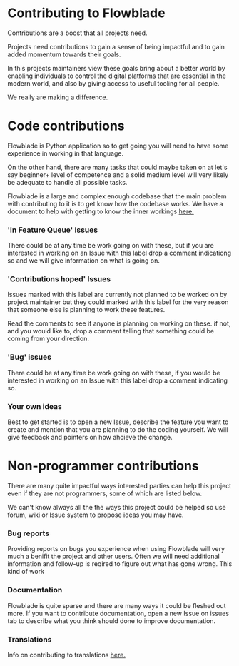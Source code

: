 # Contributing to Flowblade

Contributions are a boost that all projects need.

Projects need contributions to gain a sense of being impactful and to gain added momentum towards their goals.

In this projects maintainers view these goals bring about a better world by enabling individuals to control the digital platforms that are essential in the modern world, and also by giving access to useful tooling for all people.

We really are making a difference.

# Code contributions

Flowblade is Python application so to get going you will need to have some experience in working in that language.

On the other hand, there are many tasks that could maybe taken on at let's say beginner+ level of competence and a solid medium level will very likely be adequate to handle all possible tasks. 

Flowblade is a large and complex enough codebase that the main problem with contributing to it is to get know how the codebase works. We have a document to help with getting to know the inner workings [here.](../flowblade-trunk/docs/codebaseoverview/CodebaseOverview.md)

### 'In Feature Queue' Issues

There could be at any time be work going on with these, but if you are interested in working on an Issue with this label drop a comment indicationg so and we will give information on what is going on.

### 'Contributions hoped' Issues

Issues marked with this label are currently not planned to be worked on by project maintainer but they could marked with this label for the very reason that someone else is planning to work these features. 

Read the comments to see if anyone is planning on working on these. if not, and you would like to, drop a comment telling that something could be coming from your direction.

### 'Bug' issues

There could be at any time be work going on with these, if you would be interested in working on an Issue with this label drop a comment indicating so.

### Your own ideas

Best to get started is to open a new Issue, describe the feature you want to create and mention that you are planning to do the coding yourself. We will give feedback and pointers on how ahcieve the change.

# Non-programmer contributions

There are many quite impactful ways interested parties can help this project even if they are not programmers, some of which are listed below.

We can't know always all the the ways this project could be helped so use forum, wiki or Issue system to propose ideas you may have.

### Bug reports

Providing reports on bugs you experience when using Flowblade will very much a benifit the project and other users. Often we will  need additional information and follow-up is reqired to figure out what has gone wrong. This kind of work 

### Documentation

Flowblade is quite sparse and there are many ways it could be fleshed out more. If you want to contribute documentation, open a new Issue on issues tab to describe what you think should done to improve documentation.

### Translations

Info on contributing to translations [here.](CREATING_TRANSLATION.md)
